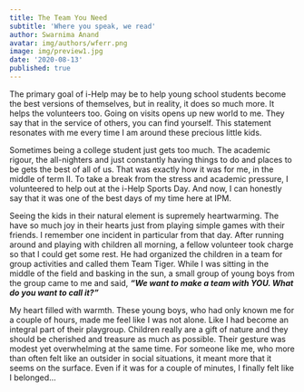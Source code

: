```yaml
---
title: The Team You Need
subtitle: 'Where you speak, we read'
author: Swarnima Anand
avatar: img/authors/wferr.png
image: img/preview1.jpg
date: '2020-08-13'
published: true
---
```

The primary goal of i-Help may be to help young school students become the best versions of themselves, but in reality, it does so much more. It helps the volunteers too. Going on visits opens up new world to me.  They say that in the service of others, you can find yourself. This statement resonates with me every time I am around these precious little kids.

Sometimes being a college student just gets too much. The academic rigour, the all-nighters and just constantly having things to do and places to be gets the best of all of us. That was exactly how it was for me, in the middle of term II. To take a break from the stress and academic pressure, I volunteered to help out at the i-Help Sports Day. And now, I can honestly say that it was one of the best days of my time here at IPM.

Seeing the kids in their natural element is supremely heartwarming. The have so much joy in their hearts just from playing simple games with their friends. I remember one incident in particular from that day. After running around and playing with children all morning, a fellow volunteer took charge so that I could get some rest. He had organized the children in a team for group activities and called them Team Tiger. While I was sitting in the middle of the field and basking in the sun, a small group of young boys from the group came to me and said, _**“We want to make a team with YOU. What do you want to call it?”**_

My heart filled with warmth. These young boys, who had only known me for a couple of hours, made me feel like I was not alone. Like I had become an integral part of their playgroup. Children really are a gift of nature and they should be cherished and treasure as much as possible. Their gesture was modest yet overwhelming at the same time. For someone like me, who more than often felt like an outsider in social situations, it meant more that it seems on the surface. Even if it was for a couple of minutes, I finally felt like I belonged…
